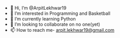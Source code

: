 - 👋 Hi, I’m @ArpitLekhwar19
- 👀 I’m interested in Programming and Basketball
- 🌱 I’m currently learning Python
- 💞️ I’m looking to collaborate on no one(yet)
- 📫 How to reach me- arpit.lekhwar19@gmail.com
